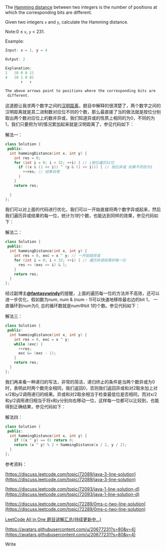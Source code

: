 The [Hamming distance](https://en.wikipedia.org/wiki/Hamming_distance) between two integers is the number of positions at which the corresponding bits are different.

Given two integers `x` and `y`, calculate the Hamming distance.

Note:0 ≤ `x`, `y` \< 231.

Example:

```cpp
Input: x = 1, y = 4

Output: 2

Explanation:
1   (0 0 0 1)
4   (0 1 0 0)
       ↑   ↑

The above arrows point to positions where the corresponding bits are
 different.
```

这道题让我求两个数字之间的[汉明距离](https://zh.wikipedia.org/wiki/%E6%B1%89%E6%98%8E%E8%B7%9D%E7%A6%BB)，题目中解释的很清楚了，两个数字之间的汉明距离就是其二进制数对应位不同的个数，那么最直接了当的做法就是按位分别取出两个数对应位上的数并异或，我们知道异或的性质上相同的为0，不同的为1，我们只要把为1的情况累加起来就是汉明距离了，参见代码如下：

解法一：

```cpp
class Solution {
 public:
  int hammingDistance(int x, int y) {
    int res = 0;
    for (int i = 0; i < 32; ++i) { // i按位遍历32位
      if ((x & (1 << i)) ^ (y & (1 << i))) { // 按位异或 如果不同则为1
        ++res; // 结果自增
      }
    }
    return res;
  
  }
};
```

我们可以对上面的代码进行优化，我们可以一开始直接将两个数字异或起来，然后我们遍历异或结果的每一位，统计为1的个数，也能达到同样的效果，参见代码如下：

解法二：

```cpp
class Solution {
 public:
  int hammingDistance(int x, int y) {
    int res = 0, exc = x ^ y; // 一开始就异或
    for (int i = 0; i < 32; ++i) { // 遍历异或结果的每一位
      res += (exc >> i) & 1;
    }
    return res;
  }
};
```

经过副博主[**@fantasywindy**](https://github.com/fantasywindy)的提醒，上面的遍历每一位的方法并不高效，还可以进一步优化，假如数为num, num & (num - 1)可以快速地移除最右边的bit 1， 一直循环到num为0, 总的循环数就是num中bit 1的个数。参见代码如下：

解法三：

```cpp
class Solution {
 public:
  int hammingDistance(int x, int y) {
    int res = 0, exc = x ^ y;
    while (exc) {
      ++res;
      exc &= (exc - 1);
    }
    return res;
  }
};
```

我们再来看一种递归的写法，非常的简洁，递归终止的条件是当两个数异或为0时，表明此时两个数完全相同，我们返回0，否则我们返回异或和对2取余加上对x/2和y/2调用递归的结果。异或和对2取余相当于检查最低位是否相同，而对x/2和y/2调用递归相当于将x和y分别向右移动一位，这样每一位都可以比较到，也能得到正确结果，参见代码如下：

解法四：

```cpp
class Solution {
 public:
  int hammingDistance(int x, int y) {
    if ((x ^ y) == 0) return 0;
    return (x ^ y) % 2 + hammingDistance(x / 2, y / 2);
  }
};
```

参考资料：

[https://discuss.leetcode.com/topic/72089/java-3-line-solution](https://discuss.leetcode.com/topic/72089/java-3-line-solution)

[https://discuss.leetcode.com/topic/72093/java-1-line-solution-d](https://discuss.leetcode.com/topic/72093/java-1-line-solution-d)

[https://discuss.leetcode.com/topic/72289/0ms-c-two-line-solution](https://discuss.leetcode.com/topic/72289/0ms-c-two-line-solution)

[LeetCode All in One 题目讲解汇总(持续更新中...)](http://www.cnblogs.com/grandyang/p/4606334.html)

[https://avatars.githubusercontent.com/u/20677231?s=80&v=4](https://avatars.githubusercontent.com/u/20677231?s=80&v=4)

Write
